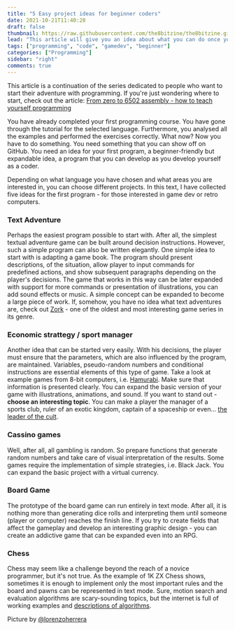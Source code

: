 ```yaml
---
title: "5 Easy project ideas for beginner coders"
date: 2021-10-21T11:40:28
draft: false
thumbnail: https://raw.githubusercontent.com/the8bitzine/the8bitzine.github.io/media/media/2021/fancyretro.jpg
lead: "This article will give you an idea about what you can do once you have mastered the basics of programming."
tags: ["programming", "code", "gamedev", "beginner"]
categories: ["Programming"]
sidebar: "right"
comments: true
---
```


This article is a continuation of the series dedicated to people who want to start their adventure with programming. If you're just wondering where to start, check out the article: [From zero to 6502 assembly - how to teach yourself programming](https://the8bitzine.github.io/2021/09/from-zero-to-6502-assembly-how-to-teach-yourself-programming/)

You have already completed your first programming course. You have gone through the tutorial for the selected language. Furthermore, you analysed all the examples and performed the exercises correctly. What now? Now you have to do something. You need something that you can show off on GitHub. You need an idea for your first program, a beginner-friendly but expandable idea, a program that you can develop as you develop yourself as a coder.

Depending on what language you have chosen and what areas you are interested in, you can choose different projects. In this text, I have collected five ideas for the first program - for those interested in game dev or retro computers.


### Text Adventure

Perhaps the easiest program possible to start with. After all, the simplest textual adventure game can be built around decision instructions. However, such a simple program can also be written elegantly. One simple idea to start with is adapting a game book. The program should present descriptions, of the situation, allow player to input commands for predefined actions, and show subsequent paragraphs depending on the player's decisions.
The game that works in this way can be later expanded with support for more commands or presentation of illustrations, you can add sound effects or music. A simple concept can be expanded to become a large piece of work. If, somehow, you have no idea what text adventures are, check out [Zork](https://en.wikipedia.org/wiki/Zork) - one of the oldest and most interesting game series in its genre.

### Economic strattegy / sport manager

Another idea that can be started very easily. With his decisions, the player must ensure that the parameters, which are also influenced by the program, are maintained. Variables, pseudo-random numbers and conditional instructions are essential elements of this type of game. Take a look at example games from 8-bit computers, i.e.  [Hamurabi](https://en.wikipedia.org/wiki/Hamurabi_(video_game)). Make sure that information is presented clearly. You can expand the basic version of your game with illustrations, animations, and sound. If you want to stand out - **choose an interesting topic**. You can make a player the manager of a sports club, ruler of an exotic kingdom, captain of a spaceship or even... [the leader of the cult](https://en.wikipedia.org/wiki/The_Shrouded_Isle).

### Cassino games

Well, after all, all gambling is random. So prepare functions that generate random numbers and take care of visual interpretation of the results. Some games require the implementation of simple strategies, i.e. Black Jack. You can expand the basic project with a virtual currency.

### Board Game

The prototype of the board game can run entirely in text mode. After all, it is nothing more than generating dice rolls and interpreting them until someone (player or computer) reaches the finish line. If you try to create fields that affect the gameplay and develop an interesting graphic design - you can create an addictive game that can be expanded even into an RPG.

### Chess

Chess may seem like a challenge beyond the reach of a novice programmer, but it's not true. As the example of 1K ZX Chess shows, sometimes it is enough to implement only the most important rules and the board and pawns can be represented in text mode. Sure, motion search and evaluation algorithms are scary-sounding topics, but the internet is full of working examples and [descriptions of algorithms](https://www.chessprogramming.org/Main_Page).
  


  
  
Picture by [@lorenzoherrera](https://unsplash.com/@lorenzoherrera)